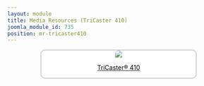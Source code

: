 ```yaml
---
layout: module
title: Media Resources (TriCaster 410)
joomla_module_id: 735
position: mr-tricaster410
---
```

<div align="center" style="margin-bottom: 20px;"><a href="/news-events/newsroom/media/tc410-media-resources.html">
<div align="center" style="max-width: 350px; border-style: solid; border-width: 2px; border-color: #cccccc; border-radius: 10px; background-color: #ffffff;"><img src="{{"images/media-resources/img/tricaster410.jpg" | cdn }}" style="border-radius: 10px 10px 0px 0px;" class="img-responsive" />
<p style="line-height: 1.3em; color: #000000;">TriCaster® 410</p>
</div>
</a></div>
